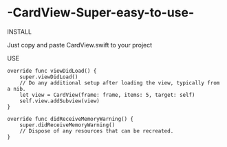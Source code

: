 # -CardView-Super-easy-to-use-
INSTALL

Just copy and paste CardView.swift to your project

USE
    
    override func viewDidLoad() {
        super.viewDidLoad()
        // Do any additional setup after loading the view, typically from a nib.
        let view = CardView(frame: frame, items: 5, target: self)
        self.view.addSubview(view)
    }

    override func didReceiveMemoryWarning() {
        super.didReceiveMemoryWarning()
        // Dispose of any resources that can be recreated.
    }
